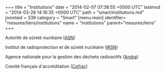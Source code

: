 +++
title = "Institutions"
date = "2014-02-07 07:38:55 +0000 UTC"
lastmod = "2014-03-28 14:16:35 +0000 UTC"
path = "smart/institutions.md"
joomlaid = 339
category = "Smart"
[menu.main]
  identifier= "mesures/liens/institutions"
  name = "institutions"
  parent="mesures/liens"
+++
<p>Autorité de sûreté nucléaire (<a href="http://www.asn.fr/">ASN</a>)</p>
<p>Institut de radioprotection et de sûreté nucléaire (<a href="http://www.irsn.fr">IRSN</a>)</p>
<p>Agence nationale pour la gestion des déchets radioactifs (<a href="https://www.andra.fr/">Andra</a>)</p>
<p>Comité français d'accréditation (<a href="http://www.cofrac.fr/">Cofrac</a>)</p>